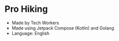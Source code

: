 # Pro Hiking
- Made by Tech Workers
- Made using Jetpack Compose (Kotlin) and Golang
- Language: English
